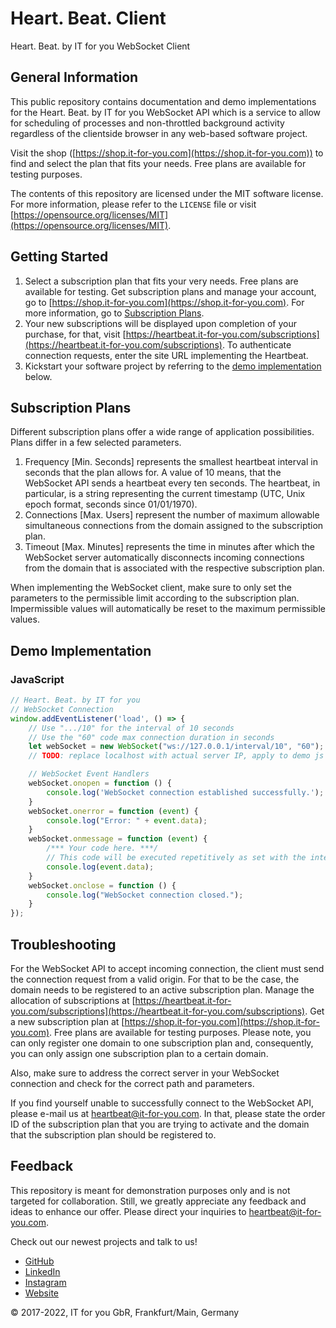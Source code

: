 # Heart. Beat. Client

Heart. Beat. by IT for you WebSocket Client

## General Information

This public repository contains documentation and demo implementations for the Heart. Beat. by IT for you WebSocket API
which is a service to allow for scheduling of processes and non-throttled background activity regardless of the
clientside browser in any web-based software project.

Visit the shop ([https://shop.it-for-you.com](https://shop.it-for-you.com)) to find and select the plan that fits your
needs. Free plans are available
for testing purposes.

The contents of this repository are licensed under the MIT software license. For more information, please refer to
the `LICENSE` file or visit [https://opensource.org/licenses/MIT](https://opensource.org/licenses/MIT).

## Getting Started

1. Select a subscription plan that fits your very needs. Free plans are available for testing. Get subscription plans
   and manage your account, go to [https://shop.it-for-you.com](https://shop.it-for-you.com). For more information, go
   to [Subscription Plans](#subscription-plans).
2. Your new subscriptions will be displayed upon completion of your purchase, for that,
   visit [https://heartbeat.it-for-you.com/subscriptions](https://heartbeat.it-for-you.com/subscriptions). To
   authenticate connection requests, enter the site URL implementing the Heartbeat.
3. Kickstart your software project by referring to the [demo implementation](#demo-implementation) below.

## Subscription Plans

Different subscription plans offer a wide range of application possibilities. Plans differ in a few selected parameters.

1. Frequency [Min. Seconds] represents the smallest heartbeat interval in seconds that the plan allows for. A value of
   10 means, that the WebSocket API sends a heartbeat every ten seconds. The heartbeat, in particular, is a string
   representing the current timestamp (UTC, Unix epoch format, seconds since 01/01/1970).
2. Connections [Max. Users] represent the number of maximum allowable simultaneous connections from the domain assigned
   to the subscription plan.
3. Timeout [Max. Minutes] represents the time in minutes after which the WebSocket server automatically disconnects
   incoming connections from the domain that is associated with the respective subscription plan.

When implementing the WebSocket client, make sure to only set the parameters to the permissible limit according to the
subscription plan. Impermissible values will automatically be reset to the maximum permissible values.

## Demo Implementation

### JavaScript

```javascript
// Heart. Beat. by IT for you
// WebSocket Connection
window.addEventListener('load', () => {
    // Use ".../10" for the interval of 10 seconds
    // Use the "60" code max connection duration in seconds
    let webSocket = new WebSocket("ws://127.0.0.1/interval/10", "60");
    // TODO: replace localhost with actual server IP, apply to demo js file and readme

    // WebSocket Event Handlers
    webSocket.onopen = function () {
        console.log('WebSocket connection established successfully.');
    }
    webSocket.onerror = function (event) {
        console.log("Error: " + event.data);
    }
    webSocket.onmessage = function (event) {
        /*** Your code here. ***/
        // This code will be executed repetitively as set with the interval.
        console.log(event.data);
    }
    webSocket.onclose = function () {
        console.log("WebSocket connection closed.");
    }
});
```

## Troubleshooting

For the WebSocket API to accept incoming connection, the client must send the connection request from a valid origin.
For that to be the case, the domain needs to be registered to an active subscription plan.
Manage the allocation of subscriptions
at [https://heartbeat.it-for-you.com/subscriptions](https://heartbeat.it-for-you.com/subscriptions).
Get a new subscription plan at [https://shop.it-for-you.com](https://shop.it-for-you.com). Free plans are available for
testing purposes. Please note, you can only register one domain to one subscription plan and, consequently, you can only
assign one subscription plan to a certain domain.

Also, make sure to address the correct server in your WebSocket connection and check for the correct path and
parameters.

If you find yourself unable to successfully connect to the WebSocket API, please e-mail us
at [heartbeat@it-for-you.com](mailto:heartbeat@it-for-you.com). In that, please state the order ID of the subscription
plan that you are trying to activate and the domain that the subscription plan should be registered to.

## Feedback

This repository is meant for demonstration purposes only and is not targeted for collaboration. Still, we greatly
appreciate any feedback and ideas to enhance our offer. Please direct your inquiries
to [heartbeat@it-for-you.com](mailto:heartbeat@it-for-you.com).

Check out our newest projects and talk to us!

- [GitHub](https://github.com/IT-for-you)
- [LinkedIn](https://linkedin.com/company/it-for-you/)
- [Instagram](https://www.instagram.com/it.for.you/)
- [Website](https://it-for-you.com)

© 2017-2022, IT for you GbR, Frankfurt/Main, Germany
